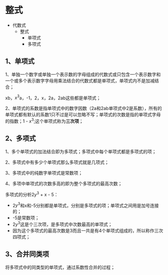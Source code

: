 # 整式
- 代数式
	- 整式
		- 单项式
		- 多项式

## 1、单项式
1、单独一个数字或单独一个表示数的字母组成的代数式或只包含一个表示数字和一个或多个表示数字字母用乘法结合的代数式都是单项式，单项式内不是加减结合；

xb，$x^{3}$a，-1，2，x，2a，2ab这些都是单项式；

2、单项式的系数是指单项式中的数字因数（2a和2ab单项式中2是系数），所有的单项式都有默认的系数1只不过是可以忽略不写；单项式的次数是指的单项式字母的指数；1 - $x^{3}$;这个单项式称为**三次项**；

## 2、多项式
1、多个单项式的加法结合即为多项式；多项式中每个单项式都是多项式的项；

2、多项式中有多少个单项式那么多项式就是几项式；

3、多项式中的纯数字单项式是常数项；

4、多项中单项式的次数多高的即为整个多项式的最高次数；

多项式的分析2$y^{3}$ + x - 5：
- 2$y^{3}$和x和-5分别都是单项式，分别是多项式的项；单项式之间用是加号连接的；
- -5是常数项；
- 2$y^{3}$这是个三次项，是多项式中次数最高的单项式；
- 因为这个多项式的最高次数是3而且一共是有4个单项式组成的，所以称作三次四项式；

## 3、合并同类项
将多项式中的同类型的单项式，通过系数性合并的过程；
